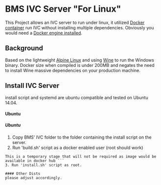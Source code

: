 # BMS IVC Server "For Linux"
This Project allows an IVC server to run under linux, it utilized [Docker container](https://www.docker.com/) run IVC without installing multiple dependencies.
Obviously you would need a [Docker engine installed](https://docs.docker.com/engine/installation/linux/).

## Background
Based on the lightweight [Alpine Linux](https://www.alpinelinux.org/) and using [Wine](https://www.winehq.org/) to run the Windows binary.
Docker size when compiled is under 200MB and negates the need to install Wine massive dependencies on your production machine.

## Install IVC Server
install script and systemd are ubuntu compatible and tested on Ubuntu 14.04.
#### Ubuntu
##### Ubuntu
 1. Copy BMS' IVC folder to the folder containing the install script on the server.
 2. Run 'build.sh' script as a docker enabled user (root should work)
 ``` Note: 
 This is a temporary stage that will not be required as image would be available in docker hub ``` 
 3. Run 'install.sh' script as root.

#### Other Dists
please adjust accordingly.

